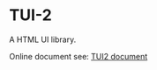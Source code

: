 TUI-2
=====
A HTML UI library.

Online document see: [TUI2 document](http://thor.qin.oschina.io/tui-2/doc/)
